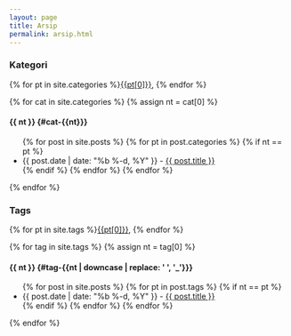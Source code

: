 ```yaml
---
layout: page
title: Arsip
permalink: arsip.html
---
```

<h3 class='text-center'>Kategori</h3>
<p class='text-center'>{% for pt in site.categories %}<a href="#cat-{{pt[0]}}">{{pt[0]}}</a>, {% endfor %}</p>

{% for cat in site.categories %}
{% assign nt = cat[0] %}

#### {{ nt }} {#cat-{{nt}}}
<ul> 
  {% for post in site.posts %}
     {% for pt in post.categories %}
    {% if nt == pt %}
      <li>
        {{ post.date | date: "%b %-d, %Y" }} - 
        <a href="{{ post.url }}">{{ post.title }}</a>
      </li>
    {% endif %}  
   {% endfor %} 
  {% endfor %}
</ul>  
{% endfor %}

<h3 class='text-center'>Tags</h3>
<p class='text-center'>{% for pt in site.tags %}<a href="#tag-{{pt[0] | downcase | replace: ' ', '_'}}">{{pt[0]}}</a>, {% endfor %}</p>
{% for tag in site.tags %}
{% assign nt = tag[0] %}

#### {{ nt }} {#tag-{{nt | downcase | replace: ' ', '_'}}}
<ul> 
{% for post in site.posts %}
	{% for pt in post.tags %}
		{% if nt == pt %}
			<li>
        {{ post.date | date: "%b %-d, %Y" }} - 
        <a id="#tag-{{pt | downcase | replace: ' ', '_'}}" href="{{ post.url }}">{{ post.title }}</a>
      </li>
		{% endif %}  
	{% endfor %} 
{% endfor %}
</ul>  
{% endfor %}
